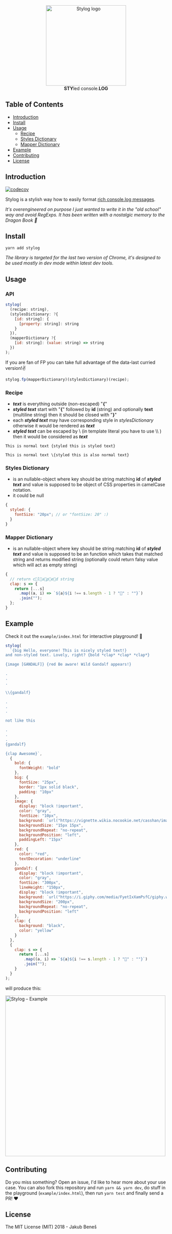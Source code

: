 <div align="center">
 <img src="https://user-images.githubusercontent.com/8135252/40784109-ea8d13c8-64e4-11e8-87aa-5ac3b4f27c02.png" alt="Stylog logo" title="Stylog" height="250" />

<div><strong>STY</strong>led console.<strong>LOG</strong></div>
</div>

## Table of Contents

* [Introduction](#introduction)
* [Install](#install)
* [Usage](#usage)
  * [Recipe](#recipe)
  * [Styles Dictionary](#styles-dictionary)
  * [Mapper Dictionary](#mapper-dictionary)
* [Example](#example)
* [Contributing](#contributing)
* [License](#license)

## Introduction

[![codecov](https://codecov.io/gh/jukben/stylog/branch/master/graph/badge.svg)](https://codecov.io/gh/jukben/stylog)

Stylog is a stylish way how to easily format [rich console.log messages](https://developers.google.com/web/tools/chrome-devtools/console/console-write#styling_console_output_with_css).

_It's overengineered on purpose I just wanted to write it in the "old school" way and avoid RegExps. It has been written with a nostalgic memory to the Dragon Book 🐲_

## Install

`yarn add stylog`

_The library is targeted for the last two version of Chrome, it's designed to be used mostly in dev mode within latest dev tools._

## Usage

### API

```js
stylog(
  (recipe: string),
  (stylesDictionary: ?{
    [id: string]: {
      [property: string]: string
    }
  }),
  (mapperDictionary ?{
    [id: string]: (value: string) => string
  })
);
```

If you are fan of FP you can take full advantage of the data-last curried version!✌️

```js
stylog.fp(mapperDictionary)(stylesDictionary)(recipe);
```

### Recipe

* **_text_** is everything outside (non-escaped) "**{**"
* **_styled text_** start with "**{**" followed by **id** (string) and optionally **text** (multiline string) then it should be closed with "**}**"
* each **_styled text_** may have corresponding style in _stylesDictionary_ otherwise it would be rendered as **_text_**
* **_styled text_** can be escaped by \ (in template literal you have to use \\\ ) then it would be considered as **_text_**

```
This is normal text {styled this is styled text}
```

```
This is normal text \{styled this is also normal text}
```

### Styles Dictionary

* is an nullable-object where key should be string matching **id** of **_styled text_** and value is supposed to be object of CSS properties in camelCase notation.
* it could be null

```js
{
  styled: {
    fontSize: "20px"; // or "fontSize: 20" :)
  }
}
```

### Mapper Dictionary

* is an nullable-object where key should be string matching **id** of **_styled text_** and value is supposed to be an function which takes that matched string and returns modified string (optionally could return falsy value which will act as empty string)

```js
{
  // return c👏l👏a👏p👏e👏d string
  clap: s => {
    return [...s]
      .map((a, i) => `${a}${i !== s.length - 1 ? "👏" : ""}`)
      .join("");
  };
}
```

## Example

Check it out the `example/index.html` for interactive playground! 🙌

```js
stylog(
  `{big Hello, everyone! This is nicely styled text!} 
and non-styled text. Lovely, right? {bold *clap* *clap* *clap*} 

{image [GANDALF]} {red Be aware! Wild Gandalf appears!}

.
.
.

\\{gandalf}

.
.
.

not like this

.
.
.
{gandalf}

{clap Awesome}`,
  {
    bold: {
      fontWeight: "bold"
    },
    big: {
      fontSize: "25px",
      border: "1px solid black",
      padding: "10px"
    },
    image: {
      display: "block !important",
      color: "gray",
      fontSize: "10px",
      background: `url("https://vignette.wikia.nocookie.net/casshan/images/d/dc/Warn.png/revision/latest?cb=20120614181856")`,
      backgroundSize: "15px 15px",
      backgroundRepeat: "no-repeat",
      backgroundPosition: "left",
      paddingLeft: "15px"
    },
    red: {
      color: "red",
      textDecoration: "underline"
    },
    gandalf: {
      display: "block !important",
      color: "gray",
      fontSize: "300px",
      lineHeight: "150px",
      display: "block !important",
      background: `url("https://i.giphy.com/media/FyetIxXamPsfC/giphy.webp")`,
      backgroundSize: "200px",
      backgroundRepeat: "no-repeat",
      backgroundPosition: "left"
    },
    clap: {
      background: "black",
      color: "yellow"
    }
  },
  {
    clap: s => {
      return [...s]
        .map((a, i) => `${a}${i !== s.length - 1 ? "👏" : ""}`)
        .join("");
    }
  }
);
```

will produce this:

 <img src="https://user-images.githubusercontent.com/8135252/40863280-71631c20-65ef-11e8-9b02-7a396b7e69f5.png" alt="Stylog – Example" title="Stylog - Example" height="500" />

## Contributing

Do you miss something? Open an issue, I'd like to hear more about your use case. You can also fork this repository and run `yarn && yarn dev`, do stuff in the playground (`example/index.html`), then run `yarn test` and finally send a PR! ❤️

## License

The MIT License (MIT) 2018 - Jakub Beneš
